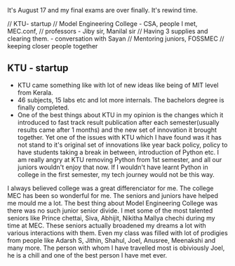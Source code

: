 

It's August 17 and my final exams are over finally. It's rewind time.





// KTU- startup
// Model Engineering College - CSA, people I met, MEC.conf,
// professors - Jiby sir, Manilal sir
// Having 3 supplies and clearing them. - conversation with Sayan
// Mentoring juniors, FOSSMEC
// keeping closer people together

## KTU - startup

- KTU came something like with lot of new ideas like being of MIT level
from Kerala. 
- 46 subjects, 15 labs etc and lot more internals. The bachelors degree is finally completed.
- One of the best things about KTU in my opinion is the changes which it introduced to fast track result publication
  after each semester(usually results came after 1 months) and the new set of innovation it brought together. Yet one of
  the issues with KTU which I have found was it has not stand to it's original set of innovations like year back policy,
  policy to have students taking a break in between, introduction of Python etc. I am really angry at KTU removing Python from 1st semester,
  and all our juniors wouldn't enjoy that now. If I wouldn't
  have learnt Python in college in the first semester, my tech journey would not be this way.

I always believed college was a great differenciator for me. The college MEC has been 
so wonderful for me. The seniors and juniors have helped me mould me a lot. 
The best thing about Model Engineering College was there was no such junior senior 
divide. I met some of the most talented seniors like Prince chettai, Siva, Abhijit,
Nikitha Mallya chechi during my time at MEC. These seniors actually broadened my
dreams a lot with various interactions with them. Even my class was filled with lot
of prodigies from people like Adarsh S, Jithin, Shahul, Joel, Anusree, Meenakshi and 
many more. The person with whom I have travelled most is obiviously Joel, he is a chill
and one of the best person I have met ever.


